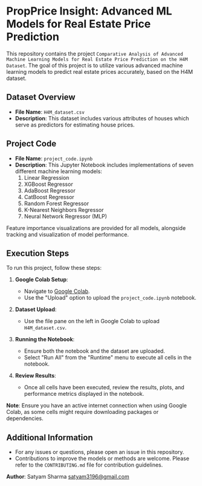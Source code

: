 # PropPrice Insight: Advanced ML Models for Real Estate Price Prediction 

This repository contains the project `Comparative Analysis of Advanced Machine Learning Models for Real Estate Price Prediction on the H4M Dataset`. The goal of this project is to utilize various advanced machine learning models to predict real estate prices accurately, based on the H4M dataset.

## Dataset Overview

- **File Name**: `H4M_dataset.csv`
- **Description**: This dataset includes various attributes of houses which serve as predictors for estimating house prices.

## Project Code

- **File Name**: `project_code.ipynb`
- **Description**: This Jupyter Notebook includes implementations of seven different machine learning models:
  1. Linear Regression
  2. XGBoost Regressor
  3. AdaBoost Regressor
  4. CatBoost Regressor
  5. Random Forest Regressor
  6. K-Nearest Neighbors Regressor
  7. Neural Network Regressor (MLP)

Feature importance visualizations are provided for all models, alongside tracking and visualization of model performance.

## Execution Steps

To run this project, follow these steps:

1. **Google Colab Setup**:
   - Navigate to [Google Colab](https://colab.research.google.com/).
   - Use the "Upload" option to upload the `project_code.ipynb` notebook.
   
2. **Dataset Upload**:
   - Use the file pane on the left in Google Colab to upload `H4M_dataset.csv`.

3. **Running the Notebook**:
   - Ensure both the notebook and the dataset are uploaded.
   - Select "Run All" from the "Runtime" menu to execute all cells in the notebook.

4. **Review Results**:
   - Once all cells have been executed, review the results, plots, and performance metrics displayed in the notebook.

**Note**: Ensure you have an active internet connection when using Google Colab, as some cells might require downloading packages or dependencies.

## Additional Information

- For any issues or questions, please open an issue in this repository.
- Contributions to improve the models or methods are welcome. Please refer to the `CONTRIBUTING.md` file for contribution guidelines.


**Author**: Satyam Sharma
satyam3196@gmail.com
